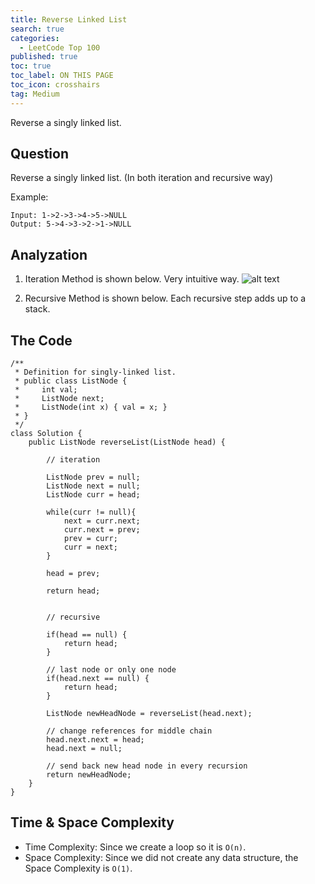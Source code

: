 ```yaml
---
title: Reverse Linked List
search: true
categories:
  - LeetCode Top 100
published: true
toc: true
toc_label: ON THIS PAGE
toc_icon: crosshairs
tag: Medium
---
```

Reverse a singly linked list.


## Question

Reverse a singly linked list. (In both iteration and recursive way)

Example:
```
Input: 1->2->3->4->5->NULL
Output: 5->4->3->2->1->NULL
```

## Analyzation

1. Iteration Method is shown below. Very intuitive way.
![alt text](https://github.com/wxin4/wxin4.github.io/edit/master/src/images/IMG_2133.jpg)



2. Recursive Method is shown below. Each recursive step adds up to a stack.




## The Code
```
/**
 * Definition for singly-linked list.
 * public class ListNode {
 *     int val;
 *     ListNode next;
 *     ListNode(int x) { val = x; }
 * }
 */
class Solution {
    public ListNode reverseList(ListNode head) {
        
        // iteration
        
        ListNode prev = null;
        ListNode next = null;
        ListNode curr = head;
        
        while(curr != null){
            next = curr.next;
            curr.next = prev;
            prev = curr;
            curr = next;
        }
        
        head = prev;
        
        return head;
        
        
        // recursive
        
        if(head == null) { 
            return head; 
        } 
  
        // last node or only one node 
        if(head.next == null) { 
            return head; 
        } 
          
        ListNode newHeadNode = reverseList(head.next); 
        
        // change references for middle chain 
        head.next.next = head; 
        head.next = null; 
  
        // send back new head node in every recursion 
        return newHeadNode; 
    }
}
```

## Time & Space Complexity
- Time Complexity: Since we create a loop so it is `O(n)`.
- Space Complexity: Since we did not create any data structure, the Space Complexity is `O(1)`.
